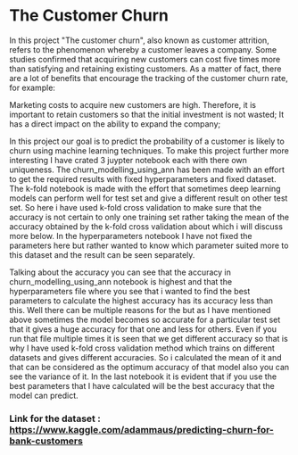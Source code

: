 # The Customer Churn
In this project "The customer churn", also known as customer attrition, refers to the phenomenon whereby a customer leaves a company. Some studies confirmed that acquiring new customers can cost five times more than satisfying and retaining existing customers. As a matter of fact, there are a lot of benefits that encourage the tracking of the customer churn rate, for example:

Marketing costs to acquire new customers are high. Therefore, it is important to retain customers so that the initial investment is not wasted;
It has a direct impact on the ability to expand the company;

In this project our goal is to predict the probability of a customer is likely to churn using machine learning techniques.
To make this project further more interesting I have crated 3 juypter notebook each with there own uniqueness. The churn_modelling_using_ann has been made with an effort to get the required results with fixed hyperparameters and fixed dataset. The k-fold notebook is made with the effort that sometimes deep learning models can perform well for test set and give a different result on other test set. So here i have used k-fold cross validation to make sure that the accuracy is not certain to only one training set rather taking the mean of the accuracy obtained by the k-fold cross validation about which i will discuss more below. In the hyperparameters notebook I have not fixed the parameters here but rather wanted to know which parameter suited more to this dataset and the result can be seen separately.

Talking about the accuracy you can see that the accuracy in churn_modelling_using_ann notebook is highest and that the hyperparameters file where you see that i wanted to find the best parameters to calculate the highest accuracy has its accuracy less than this. Well there can be multiple reasons for the but as I have mentioned above sometimes the model becomes so accurate for a particular test set that it gives a huge accuracy for that one and less for others. Even if you run that file multiple times it is seen that we get different accuracy so that is why I have used k-fold cross validation method which trains on different datasets and gives different accuracies. So i calculated the mean of it and that can be considered as the optimum accuracy of that model also you can see the variance of it. In the last notebook it is evident that if you use the best parameters that I have calculated will be the best accuracy that the model can predict.

### Link for the dataset : https://www.kaggle.com/adammaus/predicting-churn-for-bank-customers
